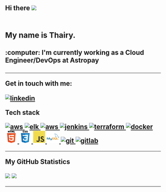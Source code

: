 


<h2>Hi there <img src="https://media.giphy.com/media/hvRJCLFzcasrR4ia7z/giphy.gif" width="25px"> 
   <br>  <br>
  <table>
  <!--<tr>
    <td>You are visitor N°</td>
    <td><img src="https://profile-counter.glitch.me/dptha/count.svg" alt="" /></td>
  </tr>
</table> -->
</h2>



<h3 align="left">My name is Thairy.</h3>
<h4> :computer: I'm currently working as a Cloud Engineer/DevOps at Astropay</h4>

--- 

Get in touch with me:  </b>
<p align="left">
<a href="https://www.linkedin.com/in/thairy-daza" target="blank"><img align="center" src="https://github.com/asdtha/dptha/blob/main/assets/linkedin.png" alt="linkedin" height="30" width="30" /></a><!--
<a href="mailto:thairydaza@gmail.com" target="blank"><img align="center" src="https://github.com/asdtha/dptha/blob/main/assets/gmail.png" alt="gmail" height="30" width="30" /></a>  
</p>-->
<br>

<!-- Languages and tools -->
<b>Tech stack</b>

<p> 
   <a href="https://aws.amazon.com/" target="blank"> <img src="https://www.vectorlogo.zone/logos/amazon_aws/amazon_aws-icon.svg" alt="aws" width="40" height="40"/> </a> 
   <a href="https://www.elastic.co/" target="blank"> <img src="https://www.vectorlogo.zone/logos/elastic/elastic-icon.svg" alt="elk" width="40" height="40"/> </a> 
   <a href="" target="_blank"> <img src="https://www.vectorlogo.zone/logos/linux/linux-icon.svg" alt="aws" width="40" height="40"/> </a> 
   <a href="https://www.jenkins.io/" target="_blank"> <img src="https://www.vectorlogo.zone/logos/jenkins/jenkins-icon.svg" alt="jenkins" width="40" height="40"/> </a> 
   <a href="https://www.terraform.io/" target="_blank"> <img src="https://www.vectorlogo.zone/logos/terraformio/terraformio-icon.svg" alt="terraform" width="40" height="40"/> </a>   <a href="https://www.docker.com/" target="_blank"> <img src="https://www.vectorlogo.zone/logos/docker/docker-icon.svg" alt="docker" width="50" height="50"/> </a> 
   <a href="https://www.w3.org/html/" target="_blank"> <img src="https://raw.githubusercontent.com/devicons/devicon/master/icons/html5/html5-original-wordmark.svg" alt="html5" width="40" height="40"/> <a href="https://www.w3schools.com/css/" target="_blank"> <img src="https://raw.githubusercontent.com/devicons/devicon/master/icons/css3/css3-original-wordmark.svg" alt="css3" width="40" height="40"/> </a> </a> <a href="https://developer.mozilla.org/en-US/docs/Web/JavaScript" target="_blank"> <img src="https://raw.githubusercontent.com/devicons/devicon/master/icons/javascript/javascript-original.svg" alt="javascript" width="40" height="40"/> </a> <a href="https://www.mysql.com/" target="_blank"> <img src="https://raw.githubusercontent.com/devicons/devicon/master/icons/mysql/mysql-original-wordmark.svg" alt="mysql" width="40" height="40"/> </a> <a href="https://git-scm.com/" target="_blank"> <img src="https://www.vectorlogo.zone/logos/git-scm/git-scm-icon.svg" alt="git" width="40" height="40"/> </a> <a href="https://gitlab.com/" target="_blank"> <img src="https://www.vectorlogo.zone/logos/gitlab/gitlab-icon.svg" alt="gitlab" width="40" height="40"/> </a>  
</p>
  

---

<!-- GitHub stats -->
<b>My GitHub Statistics</b>

<p>
<!-- GitHub Stats -->
<img height="180em" src="https://github-readme-stats.vercel.app/api?username=asdtha&show_icons=true&hide_border=true" />

<!-- Most Used Languages -->
<img height="180em" src="https://github-readme-stats.vercel.app/api/top-langs/?username=asdtha&exclude_repo=KNN-Image-Classification&show_icons=true&hide_border=true&layout=compact&langs_count=8"/>
</p>

---

<!-- Stats -->
<!-- waka time stats-->
<!--START_SECTION:waka-->


